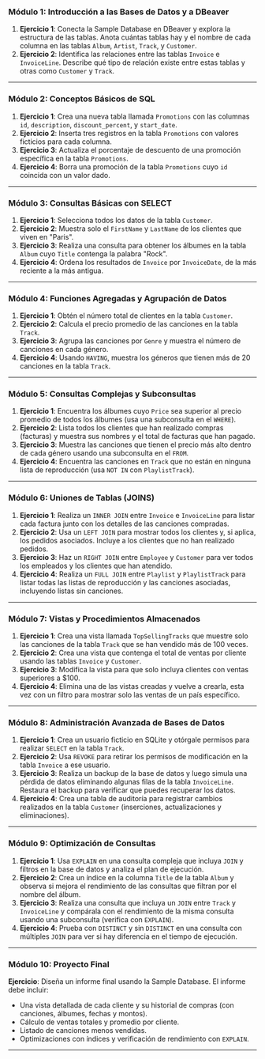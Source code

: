### **Módulo 1: Introducción a las Bases de Datos y a DBeaver**

1. **Ejercicio 1**: Conecta la Sample Database en DBeaver y explora la estructura de las tablas. Anota cuántas tablas hay y el nombre de cada columna en las tablas `Album`, `Artist`, `Track`, y `Customer`.
2. **Ejercicio 2**: Identifica las relaciones entre las tablas `Invoice` e `InvoiceLine`. Describe qué tipo de relación existe entre estas tablas y otras como `Customer` y `Track`.

---

### **Módulo 2: Conceptos Básicos de SQL**

1. **Ejercicio 1**: Crea una nueva tabla llamada `Promotions` con las columnas `id`, `description`, `discount_percent`, y `start_date`.
2. **Ejercicio 2**: Inserta tres registros en la tabla `Promotions` con valores ficticios para cada columna.
3. **Ejercicio 3**: Actualiza el porcentaje de descuento de una promoción específica en la tabla `Promotions`.
4. **Ejercicio 4**: Borra una promoción de la tabla `Promotions` cuyo `id` coincida con un valor dado.

---

### **Módulo 3: Consultas Básicas con SELECT**

1. **Ejercicio 1**: Selecciona todos los datos de la tabla `Customer`.
2. **Ejercicio 2**: Muestra solo el `FirstName` y `LastName` de los clientes que viven en "Paris".
3. **Ejercicio 3**: Realiza una consulta para obtener los álbumes en la tabla `Album` cuyo `Title` contenga la palabra "Rock".
4. **Ejercicio 4**: Ordena los resultados de `Invoice` por `InvoiceDate`, de la más reciente a la más antigua.

---

### **Módulo 4: Funciones Agregadas y Agrupación de Datos**

1. **Ejercicio 1**: Obtén el número total de clientes en la tabla `Customer`.
2. **Ejercicio 2**: Calcula el precio promedio de las canciones en la tabla `Track`.
3. **Ejercicio 3**: Agrupa las canciones por `Genre` y muestra el número de canciones en cada género.
4. **Ejercicio 4**: Usando `HAVING`, muestra los géneros que tienen más de 20 canciones en la tabla `Track`.

---

### **Módulo 5: Consultas Complejas y Subconsultas**

1. **Ejercicio 1**: Encuentra los álbumes cuyo `Price` sea superior al precio promedio de todos los álbumes (usa una subconsulta en el `WHERE`).
2. **Ejercicio 2**: Lista todos los clientes que han realizado compras (facturas) y muestra sus nombres y el total de facturas que han pagado.
3. **Ejercicio 3**: Muestra las canciones que tienen el precio más alto dentro de cada género usando una subconsulta en el `FROM`.
4. **Ejercicio 4**: Encuentra las canciones en `Track` que no están en ninguna lista de reproducción (usa `NOT IN` con `PlaylistTrack`).

---

### **Módulo 6: Uniones de Tablas (JOINS)**

1. **Ejercicio 1**: Realiza un `INNER JOIN` entre `Invoice` e `InvoiceLine` para listar cada factura junto con los detalles de las canciones compradas.
2. **Ejercicio 2**: Usa un `LEFT JOIN` para mostrar todos los clientes y, si aplica, los pedidos asociados. Incluye a los clientes que no han realizado pedidos.
3. **Ejercicio 3**: Haz un `RIGHT JOIN` entre `Employee` y `Customer` para ver todos los empleados y los clientes que han atendido.
4. **Ejercicio 4**: Realiza un `FULL JOIN` entre `Playlist` y `PlaylistTrack` para listar todas las listas de reproducción y las canciones asociadas, incluyendo listas sin canciones.

---

### **Módulo 7: Vistas y Procedimientos Almacenados**

1. **Ejercicio 1**: Crea una vista llamada `TopSellingTracks` que muestre solo las canciones de la tabla `Track` que se han vendido más de 100 veces.
2. **Ejercicio 2**: Crea una vista que contenga el total de ventas por cliente usando las tablas `Invoice` y `Customer`.
3. **Ejercicio 3**: Modifica la vista para que solo incluya clientes con ventas superiores a $100.
4. **Ejercicio 4**: Elimina una de las vistas creadas y vuelve a crearla, esta vez con un filtro para mostrar solo las ventas de un país específico.

---

### **Módulo 8: Administración Avanzada de Bases de Datos**

1. **Ejercicio 1**: Crea un usuario ficticio en SQLite y otórgale permisos para realizar `SELECT` en la tabla `Track`.
2. **Ejercicio 2**: Usa `REVOKE` para retirar los permisos de modificación en la tabla `Invoice` a ese usuario.
3. **Ejercicio 3**: Realiza un backup de la base de datos y luego simula una pérdida de datos eliminando algunas filas de la tabla `InvoiceLine`. Restaura el backup para verificar que puedes recuperar los datos.
4. **Ejercicio 4**: Crea una tabla de auditoría para registrar cambios realizados en la tabla `Customer` (inserciones, actualizaciones y eliminaciones).

---

### **Módulo 9: Optimización de Consultas**

1. **Ejercicio 1**: Usa `EXPLAIN` en una consulta compleja que incluya `JOIN` y filtros en la base de datos y analiza el plan de ejecución.
2. **Ejercicio 2**: Crea un índice en la columna `Title` de la tabla `Album` y observa si mejora el rendimiento de las consultas que filtran por el nombre del álbum.
3. **Ejercicio 3**: Realiza una consulta que incluya un `JOIN` entre `Track` y `InvoiceLine` y compárala con el rendimiento de la misma consulta usando una subconsulta (verifica con `EXPLAIN`).
4. **Ejercicio 4**: Prueba con `DISTINCT` y sin `DISTINCT` en una consulta con múltiples `JOIN` para ver si hay diferencia en el tiempo de ejecución.

---

### **Módulo 10: Proyecto Final**

**Ejercicio**: Diseña un informe final usando la Sample Database. El informe debe incluir:
   - Una vista detallada de cada cliente y su historial de compras (con canciones, álbumes, fechas y montos).
   - Cálculo de ventas totales y promedio por cliente.
   - Listado de canciones menos vendidas.
   - Optimizaciones con índices y verificación de rendimiento con `EXPLAIN`.

---
